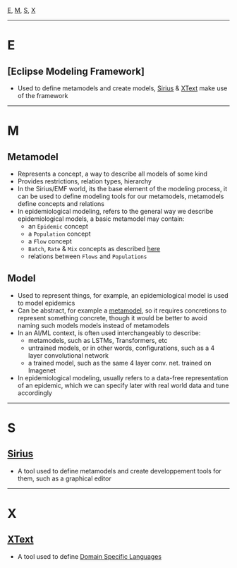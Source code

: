 [E](#e), [M](#m), [S](#s), [X](#x)

---

# E
## [Eclipse Modeling Framework]
- Used to define metamodels and create models, [Sirius](#sirius) & [XText](#xtext) make use of the framework

---

# M

## Metamodel
- Represents a concept, a way to describe all models of some kind
- Provides restrictions, relation types, hierarchy
- In the Sirius/EMF world, its the base element of the modeling process, it can be used to define modeling tools for our metamodels, metamodels define concepts and relations
- In epidemiological modeling, refers to the general way we describe epidemiological models, a basic metamodel may contain:
  - an `Epidemic` concept
  - a `Population` concept
  - a `Flow` concept
  - `Batch`, `Rate` & `Mix` concepts as described [here](https://github.com/polytechnique-ease/Model-Driven-Epidemiology/blob/main/docs/SRS.md#11-modeling)
  - relations between `Flows` and `Populations`

## Model
- Used to represent things, for example, an epidemiological model is used to model epidemics
- Can be abstract, for example a [metamodel](#metamodel), so it requires concretions to represent something concrete, though it would be better to avoid naming such models models instead of metamodels
- In an AI/ML context, is often used interchangeably to describe:
  - metamodels, such as LSTMs, Transformers, etc
  - untrained models, or in other words, configurations, such as a 4 layer convolutional network
  - a trained model, such as the same 4 layer conv. net. trained on Imagenet
- In epidemiological modeling, usually refers to a data-free representation of an epidemic, which we can specify later with real world data and tune accordingly

---

# S

## [Sirius](https://www.eclipse.org/sirius/)
- A tool used to define metamodels and create developpement tools for them, such as a graphical editor

---

# X
## [XText](https://www.eclipse.org/Xtext/index.html)
- A tool used to define [Domain Specific Languages](https://en.wikipedia.org/wiki/Domain-specific_language)
